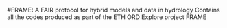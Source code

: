 #FRAME: A FAIR protocol for hybrid models and data in hydrology
Contains all the codes produced as part of the ETH ORD Explore project FRAME
